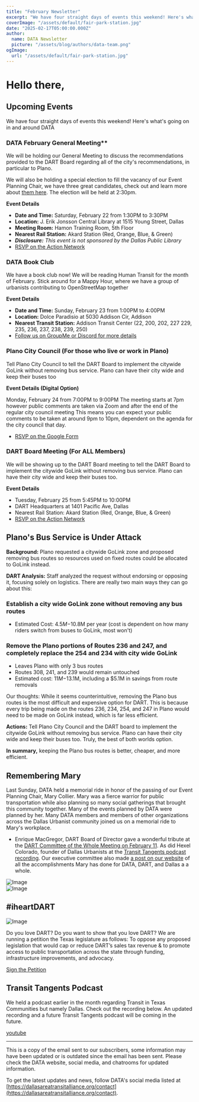 ```yaml
---
title: "February Newsletter"
excerpt: "We have four straight days of events this weekend! Here's what's going on in and around DATA"
coverImage: "/assets/default/fair-park-station.jpg"
date: "2025-02-17T05:00:00.000Z"
author:
  name: DATA Newsletter
  picture: "/assets/blog/authors/data-team.png"
ogImage:
  url: "/assets/default/fair-park-station.jpg"
---
```

# Hello there,

## Upcoming Events
We have four straight days of events this weekend! Here's what's going on in and around DATA

### DATA February General Meeting**  
We will be holding our General Meeting to discuss the recommendations provided to the DART Board regarding all of the city's recommendations, in particular to Plano.

We will also be holding a special election to fill the vacancy of our Event Planning Chair, we have three great candidates, check out and learn more about [them here](https://go.ridewithdata.org/feb2025-candidate-pdf). The election will be held at 2:30pm.

**Event Details**

* **Date and Time:** Saturday, February 22 from 1:30PM to 3:30PM  
* **Location:** J. Erik Jonsson Central Library at 1515 Young Street, Dallas  
* **Meeting Room:** Hamon Training Room, 5th Floor  
* **Nearest Rail Station:** Akard Station (Red, Orange, Blue, & Green)
* ***Disclosure:** This event is not sponsored by the Dallas Public Library*  
* [RSVP on the Action Network](https://actionnetwork.org/events/february-general-meeting-and-special-election)


### DATA Book Club
We have a book club now! We will be reading Human Transit for the month of February. Stick around for a Mappy Hour, where we have a group of urbanists contributing to OpenStreetMap together

**Event Details**

* **Date and Time:** Sunday, February 23 from 1:00PM to 4:00PM
* **Location:** Dolce Paradisio at 5030 Addison Cir, Addison
* **Nearest Transit Station:** Addison Transit Center (22, 200, 202, 227 229, 235, 236, 237, 238, 239, 250)
* [Follow us on GroupMe or Discord for more details](/contact)


### Plano City Council (For those who live or work in Plano)
Tell Plano City Council to tell the DART Board to implement the citywide GoLink without removing bus service. Plano can have their city wide and keep their buses too

**Event Details (Digital Option)**

Monday, February 24 from 7:00PM to 9:00PM
The meeting starts at 7pm however public comments are taken via Zoom and after the end of the regular city council meeting
This means you can expect your public comments to be taken at around 9pm to 10pm, dependent on the agenda for the city council that day.
- [RSVP on the Google Form](https://go.ridewithdata.org/plano-pals)


### DART Board Meeting (For ALL Members)
We will be showing up to the DART Board meeting to tell the DART Board to implement the citywide GoLink without removing bus service. Plano can have their city wide and keep their buses too.

**Event Details**

- Tuesday, February 25 from 5:45PM to 10:00PM
- DART Headquarters at 1401 Pacific Ave, Dallas
- Nearest Rail Station: Akard Station (Red, Orange, Blue, & Green)
- [RSVP on the Action Network](https://actionnetwork.org/events/february-general-meeting-and-special-election)

## Plano's Bus Service is Under Attack
**Background:** Plano requested a citywide GoLink zone and proposed removing bus routes so resources used on fixed routes could be allocated to GoLink instead.

**DART Analysis:** Staff analyzed the request without endorsing or opposing it, focusing solely on logistics. There are really two main ways they can go about this:

### Establish a city wide GoLink zone without removing any bus routes
- Estimated Cost: $4.5M-$10.8M per year (cost is dependent on how many riders switch from buses to GoLink, most won't)
### Remove the Plano portions of Routes 236 and 247, and completely replace the 254 and 234 with city wide GoLink
- Leaves Plano with only 3 bus routes
- Routes 308, 241, and 239 would remain untouched
- Estimated cost: $11M-$13.1M, including a $5.1M in savings from route removals  

Our thoughts: While it seems counterintuitive, removing the Plano bus routes is the most difficult and expensive option for DART. This is because every trip being made on the routes 236, 234, 254, and 247 in Plano would need to be made on GoLink instead, which is far less efficient.

**Actions:** Tell Plano City Council and the DART board to implement the citywide GoLink without removing bus service. Plano can have their city wide and keep their buses too. Truly, the best of both worlds option.

**In summary,** keeping the Plano bus routes is better, cheaper, and more efficient.

## Remembering Mary
Last Sunday, DATA held a memorial ride in honor of the passing of our Event Planning Chair, Mary Collier. Mary was a fierce warrior for public transportation while also planning so many social gatherings that brought this community together. Many of the events planned by DATA were planned by her. Many DATA members and members of other organizations across the Dallas Urbanist community joined us on a memorial ride to Mary's workplace.

- Enrique MacGregor, DART Board of Director gave a wonderful tribute at the [DART Committee of the Whole Meeting on February 11](). As did Hexel Colorado, founder of Dallas Urbanists at the [Transit Tangents podcast recording](). Our executive committee also made [a post on our website](/posts/remembering-mary) of all the accomplishments Mary has done for DATA, DART, and Dallas a a whole.

![Image](/assets/blog/february-2025-newsletter/Memorial_Ride_OfficeRedacted.png)  
![Image](/assets/blog/february-2025-newsletter/Memorial_Ride_DTC_Station.jpg)  
		
## #iheartDART

![Image](/assets/blog/february-2025-newsletter/IHEARTDART.png)

Do you love DART? Do you want to show that you love DART? We are running a petition the Texas legislature as follows: To oppose any proposed legislation that would cap or reduce DART’s sales tax revenue & to promote access to public transportation across the state through funding, infrastructure improvements, and advocacy. 

[Sign the Petition](https://actionnetwork.org/letters/save-dart-from-funding-cuts)

## Transit Tangents Podcast 
We held a podcast earlier in the month regarding Transit in Texas Communities but namely Dallas. Check out the recording below. An updated recording and a future Transit Tangents podcast will be coming in the future.

[youtube](https://www.youtube.com/watch?v=wcVZL5xYevM)

---

This is a copy of the email sent to our subscribers, some information may have been updated or is outdated since the email has been sent. Please check the DATA website, social media, and chatrooms for updated information.

To get the latest updates and news, follow DATA's social media listed at [https://dallasareatransitalliance.org/contact](https://dallasareatransitalliance.org/contact).